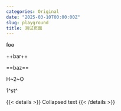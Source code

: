 ```yaml
---
categories: Original
date: "2025-03-10T00:00:00Z"
slug: playground
title: 测试页面
---
```


~~foo~~

++bar++

==baz==

H~2~O

1^st^

{{< details >}}
Collapsed text
{{< /details >}}
